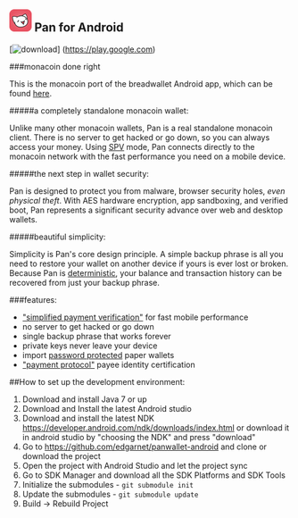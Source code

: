 ![ƀ](/images/icon.png) Pan for Android
----------------------------------

[![download](/images/icon-google-play.png)] (https://play.google.com)

###monacoin done right

This is the monacoin port of the breadwallet Android app, which can be found [here](https://github.com/breadwallet/breadwallet-android).

#####a completely standalone monacoin wallet:

Unlike many other monacoin wallets, Pan is a real standalone monacoin
client. There is no server to get hacked or go down, so you can always access
your money. Using
[SPV](https://en.bitcoin.it/wiki/Thin_Client_Security#Header-Only_Clients)
mode, Pan connects directly to the monacoin network with the fast
performance you need on a mobile device.

#####the next step in wallet security:

Pan is designed to protect you from malware, browser security holes, *even physical theft*. 
With AES hardware encryption, app sandboxing, and verified boot, Pan represents a significant 
security advance over web and desktop wallets.

#####beautiful simplicity:

Simplicity is Pan's core design principle. A simple backup phrase is
all you need to restore your wallet on another device if yours is ever lost or broken.
Because Pan is [deterministic](https://github.com/bitcoin/bips/blob/master/bip-0032.mediawiki),
your balance and transaction history can be recovered from just your backup phrase.

###features:

- ["simplified payment verification"](https://github.com/bitcoin/bips/blob/master/bip-0037.mediawiki) for fast mobile performance
- no server to get hacked or go down
- single backup phrase that works forever
- private keys never leave your device
- import [password protected](https://github.com/bitcoin/bips/blob/master/bip-0038.mediawiki) paper wallets
- ["payment protocol"](https://github.com/bitcoin/bips/blob/master/bip-0070.mediawiki) payee identity certification

##How to set up the development environment:
1. Download and install Java 7 or up
2. Download and Install the latest Android studio
3. Download and install the latest NDK https://developer.android.com/ndk/downloads/index.html or download it in android studio by "choosing the NDK" and press "download"
4. Go to https://github.com/edgarnet/panwallet-android and clone or download the project
5. Open the project with Android Studio and let the project sync
6. Go to SDK Manager and download all the SDK Platforms and SDK Tools
7. Initialize the submodules - <code>git submodule init</code>
8. Update the submodules - <code>git submodule update</code>
9. Build -> Rebuild Project
